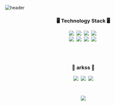 ![header](https://capsule-render.vercel.app/api?type=soft&color=auto&height=150&section=header&text=추월보다초월&fontSize=70&animation=twinkling)

<h3 align="center">🖥 Technology Stack 🖥  </h3>


<p align="center">
  <img src="https://img.shields.io/badge/Python-3766AB?style=flat-square&logo=Python&logoColor=white"/></a>&nbsp 
  <img src="https://img.shields.io/badge/Java-007396?style=flat-square&logo=Java&logoColor=white"/></a>&nbsp 
  <img src="https://img.shields.io/badge/C++-00599C?style=flat-square&logo=C%2B%2B&logoColor=white"/></a>&nbsp 
  <img src="https://img.shields.io/badge/Javascript-ffb13b?style=flat-square&logo=javascript&logoColor=white"/></a>&nbsp 
  <br>
  <img src="https://img.shields.io/badge/SpringBoot-6DB33F?style=flat-square&logo=Spring&logoColor=white"/></a>&nbsp 
  <img src="https://img.shields.io/badge/Django-092E20?style=flat-square&logo=Django&logoColor=white"/></a>&nbsp 
  <img src="https://img.shields.io/badge/Mysql-E6B91E?style=flat-square&logo=MySql&logoColor=white"/></a>&nbsp 
  <img src="https://img.shields.io/badge/aws-333664?style=flat-square&logo=amazon-aws&logoColor=white"/></a>&nbsp 
</p>

<br><br>
<h3 align="center"> 🏀 arkss 🏀 </h3>
<p align="center">
  <a href="https://ssungkang.tistory.com/"><img src="https://img.shields.io/badge/Tech%20Blog-11B48A?style=flat-square&logo=Vimeo&logoColor=white&link=https://ssungkang.tistory.com/"/></a>&nbsp
  <a href="https://www.instagram.com/ssssung2_/"><img src="https://img.shields.io/badge/Instagram-E4405F?style=flat-square&logo=Instagram&logoColor=white&link=https://www.instagram.com/ssssung2_/"/></a>&nbsp
  <a href="rkdalstjd9@naver.com"><img src="https://img.shields.io/badge/Naver-03C75A?style=flat-square&logo=Gmail&logoColor=white&link=rkdalstjd9@naver.com"/></a>
</p>
<br>

<p align="center">
  <a href="https://hits.seeyoufarm.com"><img src="https://hits.seeyoufarm.com/api/count/incr/badge.svg?url=https%3A%2F%2Fgithub.com%2Fwookyoungkim&count_bg=%23ED6DA3&title_bg=%2386757E&icon=github.svg&icon_color=%23E1DEDE&title=hits&edge_flat=false"/></a>
</p>
